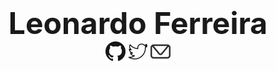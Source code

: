 <h1></h1>

<p align="center">
    <b><font size="10">Leonardo Ferreira</font></b><br>
    <a href="https://github.com/Valeyard1"><img src="img/GitHub-Mark-32px.png"></a>
    <a href="https://twitter.com/leo_ferreir4"><img src="img/twitter-32px.png"></a>
    <a href="mailto:leoessia1@outlook.com"><img src="img/mail-32px.png"></a>
</p>


